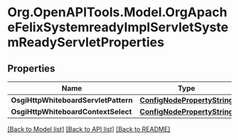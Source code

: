 # Org.OpenAPITools.Model.OrgApacheFelixSystemreadyImplServletSystemReadyServletProperties
## Properties

Name | Type | Description | Notes
------------ | ------------- | ------------- | -------------
**OsgiHttpWhiteboardServletPattern** | [**ConfigNodePropertyString**](ConfigNodePropertyString.md) |  | [optional] 
**OsgiHttpWhiteboardContextSelect** | [**ConfigNodePropertyString**](ConfigNodePropertyString.md) |  | [optional] 

[[Back to Model list]](../README.md#documentation-for-models) [[Back to API list]](../README.md#documentation-for-api-endpoints) [[Back to README]](../README.md)

